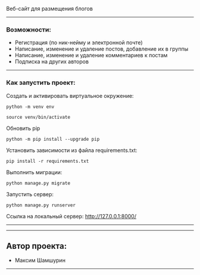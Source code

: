 Веб-сайт для размещения блогов
***
### Возможности:
* Регистрация (по ник-нейму и электронной почте)
* Написание, изменение и удаление постов, добавление их в группы
* Написание, изменение и удаление комментариев к постам
* Подписка на других авторов
***
### Как запустить проект:
Создать и активировать виртуальное окружение:
```
python -m venv env

source venv/bin/activate
```
Обновить pip
```
python -m pip install --upgrade pip
```
Установить зависимости из файла requirements.txt:
```
pip install -r requirements.txt
```
Выполнить миграции:
```
python manage.py migrate
```
Запустить сервер:
```
python manage.py runserver
```
Ссылка на локальный сервер:
http://127.0.0.1:8000/

***

***
## Автор проекта:
* Максим Шамшурин
***

